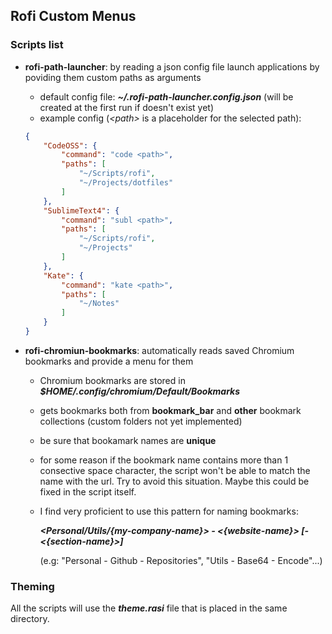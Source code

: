 ## Rofi Custom Menus

### Scripts list

- **rofi-path-launcher**: by reading a json config file launch applications by poviding them custom paths as arguments
	- default config file: ***~/.rofi-path-launcher.config.json*** (will be created at the first run if doesn't exist yet)
	- example config (*&lt;path&gt;* is a placeholder for the selected path): 
	```json
	{
	    "CodeOSS": {
	        "command": "code <path>",
	        "paths": [
	            "~/Scripts/rofi",
	            "~/Projects/dotfiles"
	        ]
	    },
	    "SublimeText4": {
	        "command": "subl <path>",
	        "paths": [
	            "~/Scripts/rofi",
	            "~/Projects"
	        ]
	    },
	    "Kate": {
	        "command": "kate <path>",
	        "paths": [
	            "~/Notes"
	        ]
	    }
	}
	```

- **rofi-chromiun-bookmarks**: automatically reads saved Chromium bookmarks and provide a menu for them
	- Chromium bookmarks are stored in ***$HOME/.config/chromium/Default/Bookmarks***
	- gets bookmarks both from **bookmark_bar** and **other** bookmark collections (custom folders not yet implemented)
	- be sure that bookamark names are **unique**
	- for some reason if the bookmark name contains more than 1 consective space character, the script won't be able to match the name with the url. Try to avoid this situation. Maybe this could be fixed in the script itself.
	- I find very proficient to use this pattern for naming bookmarks:
	
		***&lt;Personal/Utils/{my-company-name}&gt; - &lt;{website-name}&gt; [- &lt;{section-name}&gt;]***

		(e.g: "Personal - Github - Repositories", "Utils - Base64 - Encode"...)

### Theming

All the scripts will use the ***theme.rasi*** file that is placed in the same directory.
